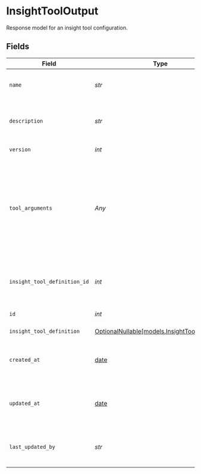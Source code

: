 # InsightToolOutput

Response model for an insight tool configuration.


## Fields

| Field                                                                                                                                         | Type                                                                                                                                          | Required                                                                                                                                      | Description                                                                                                                                   | Example                                                                                                                                       |
| --------------------------------------------------------------------------------------------------------------------------------------------- | --------------------------------------------------------------------------------------------------------------------------------------------- | --------------------------------------------------------------------------------------------------------------------------------------------- | --------------------------------------------------------------------------------------------------------------------------------------------- | --------------------------------------------------------------------------------------------------------------------------------------------- |
| `name`                                                                                                                                        | *str*                                                                                                                                         | :heavy_check_mark:                                                                                                                            | Human readable name of insight tool                                                                                                           | summary-tool                                                                                                                                  |
| `description`                                                                                                                                 | *str*                                                                                                                                         | :heavy_check_mark:                                                                                                                            | Text description of insight tool configuration                                                                                                | This tool uses GPT4.1 to generate a summary of the call                                                                                       |
| `version`                                                                                                                                     | *int*                                                                                                                                         | :heavy_check_mark:                                                                                                                            | Version of insight tool                                                                                                                       | 1                                                                                                                                             |
| `tool_arguments`                                                                                                                              | *Any*                                                                                                                                         | :heavy_check_mark:                                                                                                                            | Arguments for calling the insight tool                                                                                                        | {<br/>"prompt": "Provide a concise, accurate summary of the conversation's key points, focusing on the user's goal and how the agent responded"<br/>} |
| `insight_tool_definition_id`                                                                                                                  | *int*                                                                                                                                         | :heavy_check_mark:                                                                                                                            | Unique ID for insight tool definition used by this tool configuration                                                                         | 1                                                                                                                                             |
| `id`                                                                                                                                          | *int*                                                                                                                                         | :heavy_check_mark:                                                                                                                            | Unique ID for insight tool                                                                                                                    | 1                                                                                                                                             |
| `insight_tool_definition`                                                                                                                     | [OptionalNullable[models.InsightToolDefinition]](../models/insighttooldefinition.md)                                                          | :heavy_minus_sign:                                                                                                                            | Insight Tool Definition                                                                                                                       |                                                                                                                                               |
| `created_at`                                                                                                                                  | [date](https://docs.python.org/3/library/datetime.html#date-objects)                                                                          | :heavy_minus_sign:                                                                                                                            | Timestamp of at which insight tool configuration was created                                                                                  | 2025-09-30T00:00:00Z                                                                                                                          |
| `updated_at`                                                                                                                                  | [date](https://docs.python.org/3/library/datetime.html#date-objects)                                                                          | :heavy_minus_sign:                                                                                                                            | Timestamp at which insight tool configuration was last updated                                                                                | 2025-10-01T00:00:00Z                                                                                                                          |
| `last_updated_by`                                                                                                                             | *str*                                                                                                                                         | :heavy_check_mark:                                                                                                                            | Email of user who last updated insight tool configuration                                                                                     | user@email.com                                                                                                                                |